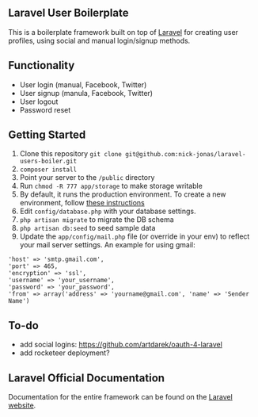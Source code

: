 ## Laravel User Boilerplate

This is a boilerplate framework built on top of [Laravel](http://laravel.com/docs) for creating user profiles, using social and manual login/signup methods.

## Functionality

 * User login (manual, Facebook, Twitter)
 * User signup (manula, Facebook, Twitter)
 * User logout
 * Password reset

## Getting Started

1. Clone this repository ```git clone git@github.com:nick-jonas/laravel-users-boiler.git```
2.  ```composer install```
3.  Point your server to the ```/public``` directory
4.  Run ```chmod -R 777 app/storage``` to make storage writable
5.  By default, it runs the production environment.  To create a new environment, follow [these instructions](http://laravel.com/docs/configuration#environment-configuration)
6.  Edit ```config/database.php``` with your database settings.
7.  ```php artisan migrate``` to migrate the DB schema
8.  ```php artisan db:seed``` to seed sample data
9. Update the ```app/config/mail.php``` file (or override in your env) to reflect your mail server settings.  An example for using gmail:

```
'host' => 'smtp.gmail.com',
'port' => 465,
'encryption' => 'ssl',
'username' => 'your_username',
'password' => 'your_password',
'from' => array('address' => 'yourname@gmail.com', 'name' => 'Sender Name')
```

## To-do

- add social logins: https://github.com/artdarek/oauth-4-laravel
- add rocketeer deployment?


## Laravel Official Documentation

Documentation for the entire framework can be found on the [Laravel website](http://laravel.com/docs).